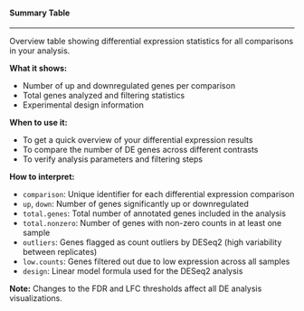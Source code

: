 #### Summary Table
------------------

Overview table showing differential expression statistics for all comparisons in your analysis.

**What it shows:**
- Number of up and downregulated genes per comparison
- Total genes analyzed and filtering statistics
- Experimental design information

**When to use it:**
- To get a quick overview of your differential expression results
- To compare the number of DE genes across different contrasts
- To verify analysis parameters and filtering steps

**How to interpret:**
- `comparison`: Unique identifier for each differential expression comparison
- `up`, `down`: Number of genes significantly up or downregulated
- `total.genes`: Total number of annotated genes included in the analysis
- `total.nonzero`: Number of genes with non-zero counts in at least one sample
- `outliers`: Genes flagged as count outliers by DESeq2 (high variability between replicates)
- `low.counts`: Genes filtered out due to low expression across all samples
- `design`: Linear model formula used for the DESeq2 analysis

**Note:** Changes to the FDR and LFC thresholds affect all DE analysis visualizations.

